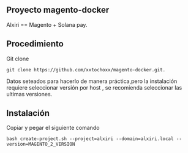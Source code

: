 
## Proyecto magento-docker

Alxiri == Magento + Solana pay.


## Procedimiento

Git clone 

```git clone https://github.com/xxtochoxx/magento-docker.git.```


 Datos seteados para hacerlo de manera práctica,pero la instalación requiere seleccionar versión por host , se recomienda seleccionar las ultimas versiones.



## Instalación
 
Copiar y pegar el siguiente comando

```bash create-project.sh --project=alxiri --domain=alxiri.local --version=MAGENTO_2_VERSION```





